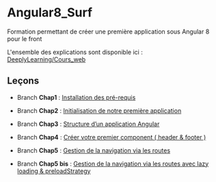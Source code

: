# Angular8_Surf
Formation permettant de créer une première application sous Angular 8 pour le front

L'ensemble des explications sont disponible ici : 
[DeeplyLearning/Cours_web](https://deeplylearning.fr/cours-web-angular-8/ "DeeplyLearning/Cours_web")

## Leçons
- Branch **Chap1** : [Installation des pré-requis](https://deeplylearning.fr/cours-web-angular-8/chap-1-installation-des-pre-requis/ "Installation des pré-requis")  

- Branch **Chap2** : [Initialisation de notre première application](https://deeplylearning.fr/non-classe/chap-2-initialisation-de-notre-premiere-application/ "Initialisation de notre première application")

- Branch **Chap3** : [Structure d’un application Angular](https://deeplylearning.fr/cours-web-frontend-angular-8/chap-3-structure-dun-application-angular/ "Structure d’un application Angular")

- Branch **Chap4** : [Créer votre premier component ( header & footer )](https://deeplylearning.fr/cours-web-frontend-angular-8/chap-4-creer-votre-premier-component-header-footer/ "Créer votre premier component ( header & footer )")

- Branch **Chap5** : [Gestion de la navigation via les routes](https://deeplylearning.fr/cours-web-frontend-angular-8/chap-5-gestion-de-la-navigation-via-les-routes/ "Gestion de la navigation via les routes")

- Branch **Chap5 bis** : [Gestion de la navigation via les routes avec lazy loading & preloadStrategy](https://deeplylearning.fr/cours-web-frontend-angular-8/chap-5-gestion-de-la-navigation-via-les-routes/ "Gestion de la navigation via les routes avec lazy loading & preloadStrategy")
